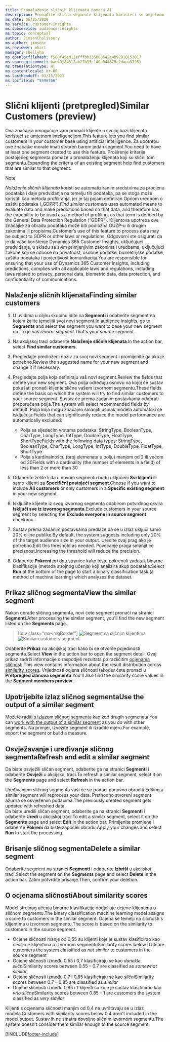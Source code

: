 ```yaml
---
title: Pronalaženje sličnih klijenata pomoću AI
description: Pronađite slične segmente klijenata koristeći se umjetnom inteligencijom.
ms.date: 06/25/2020
ms.service: customer-insights
ms.subservice: audience-insights
ms.topic: conceptual
author: JimsonChalissery
ms.author: jimsonc
ms.reviewer: mhart
manager: shellyha
ms.openlocfilehash: f588f45ed11efffbb335003642a4b92810153017
ms.sourcegitcommit: bae40184312ab27b95c140a044875c2daea37951
ms.translationtype: HT
ms.contentlocale: hr-HR
ms.lasthandoff: 03/15/2021
ms.locfileid: "5596766"
---
```

# <a name="similar-customers-preview"></a><span data-ttu-id="3d3ba-103">Slični klijenti (pretpregled)</span><span class="sxs-lookup"><span data-stu-id="3d3ba-103">Similar Customers (preview)</span></span>

<span data-ttu-id="3d3ba-104">Ova značajka omogućuje vam pronaći klijente u svojoj bazi klijenata koristeći se umjetnom inteligencijom.</span><span class="sxs-lookup"><span data-stu-id="3d3ba-104">This feature lets you find similar customers in your customer base using artificial intelligence.</span></span> <span data-ttu-id="3d3ba-105">Za upotrebu ove značajke morate imati stvoren barem jedan segment.</span><span class="sxs-lookup"><span data-stu-id="3d3ba-105">You need to have at least one segment created to use this feature.</span></span> <span data-ttu-id="3d3ba-106">Proširenje kriterija postojećeg segmenta pomaže u pronalaženju klijenata koji su slični tom segmentu.</span><span class="sxs-lookup"><span data-stu-id="3d3ba-106">Expanding the criteria of an existing segment help find customers that are similar to that segment.</span></span>

> [!NOTE]
> <span data-ttu-id="3d3ba-107">*Nalaženje sličnih klijenata* koristi se automatiziranim sredstvima za procjenu podataka i daje predviđanja na temelju tih podataka, pa se stoga može koristiti kao metoda profiliranja, jer je taj pojam definiran Općom uredbom o zaštiti podataka („GDPR”).</span><span class="sxs-lookup"><span data-stu-id="3d3ba-107">*Find similar customers* uses automated means to evaluate data and make predictions based on that data, and therefore has the capability to be used as a method of profiling, as that term is defined by the General Data Protection Regulation (“GDPR”).</span></span> <span data-ttu-id="3d3ba-108">Klijentova upotreba ove značajke za obradu podataka može biti podložna OUZP-u ili drugim zakonima ili propisima.</span><span class="sxs-lookup"><span data-stu-id="3d3ba-108">Customer’s use of this feature to process data may be subject to GDPR or other laws or regulations.</span></span> <span data-ttu-id="3d3ba-109">Odgovorni ste osigurati da je da vaše korištenje Dynamics 365 Customer Insights, uključujući predviđanja, u skladu sa svim primjenjivim zakonima i uredbama, uključujući zakone koji se odnose na privatnost, osobne podatke, biometrijske podatke, zaštitu podataka i povjerljivost komunikacija.</span><span class="sxs-lookup"><span data-stu-id="3d3ba-109">You are responsible for ensuring that your use of Dynamics 365 Customer Insights, including predictions, complies with all applicable laws and regulations, including laws related to privacy, personal data, biometric data, data protection, and confidentiality of communications.</span></span>

## <a name="finding-similar-customers"></a><span data-ttu-id="3d3ba-110">Nalaženje sličnih klijenata</span><span class="sxs-lookup"><span data-stu-id="3d3ba-110">Finding similar customers</span></span>

1. <span data-ttu-id="3d3ba-111">U uvidima u ciljnu skupinu idite na **Segmenti** i odaberite segment na kojem želite temeljiti svoj novi segment.</span><span class="sxs-lookup"><span data-stu-id="3d3ba-111">In audience insights, go to **Segments** and select the segment you want to base your new segment on.</span></span> <span data-ttu-id="3d3ba-112">To je vaš *izvorni segment*.</span><span class="sxs-lookup"><span data-stu-id="3d3ba-112">That's your *source segment*.</span></span>

1. <span data-ttu-id="3d3ba-113">Na akcijskoj traci odaberite **Nalaženje sličnih klijenata**.</span><span class="sxs-lookup"><span data-stu-id="3d3ba-113">In the action bar, select **Find similar customers**.</span></span>

1. <span data-ttu-id="3d3ba-114">Pregledajte predloženi naziv za svoj novi segment i promijenite ga ako je potrebno.</span><span class="sxs-lookup"><span data-stu-id="3d3ba-114">Review the suggested name for your new segment and change it if necessary.</span></span>

1. <span data-ttu-id="3d3ba-115">Pregledajte polja koja definiraju vaš novi segment.</span><span class="sxs-lookup"><span data-stu-id="3d3ba-115">Review the fields that define your new segment.</span></span> <span data-ttu-id="3d3ba-116">Ova polja određuju osnovu na kojoj će sustav pokušati pronaći klijente slične vašem izvornom segmentu.</span><span class="sxs-lookup"><span data-stu-id="3d3ba-116">These fields define the basis on which the system will try to find similar customers to your source segment.</span></span> <span data-ttu-id="3d3ba-117">Sustav će prema zadanim postavkama odabrati preporučena polja.</span><span class="sxs-lookup"><span data-stu-id="3d3ba-117">The system will select recommended fields by default.</span></span>
  <span data-ttu-id="3d3ba-118">Polja koja mogu značajno smanjiti učinak modela automatski se isključuju:</span><span class="sxs-lookup"><span data-stu-id="3d3ba-118">Fields that can significantly reduce the model performance are automatically excluded:</span></span>
  
   - <span data-ttu-id="3d3ba-119">Polja sa sljedećim vrstama podataka: StringType, BooleanType, CharType, LongType, IntType, DoubleType, FloatType, ShortType</span><span class="sxs-lookup"><span data-stu-id="3d3ba-119">Fields with the following data types: StringType, BooleanType, CharType, LongType, IntType, DoubleType, FloatType, ShortType</span></span>
   - <span data-ttu-id="3d3ba-120">Polja s kardinalnošću (broj elemenata u polju) manjom od 2 ili većom od 30</span><span class="sxs-lookup"><span data-stu-id="3d3ba-120">Fields with a cardinality (the number of elements in a field) of less than 2 or more than 30</span></span>

1. <span data-ttu-id="3d3ba-121">Odaberite želite li da u novom segmentu budu uključeni **Svi klijenti** ili samo klijenti za **Specifični postojeći segment**.</span><span class="sxs-lookup"><span data-stu-id="3d3ba-121">Choose if you want to include **All customers** or only customers in a **Specific existing segment** in your new segment.</span></span>

1. <span data-ttu-id="3d3ba-122">Isključite klijente iz svog izvornog segmenta odabirom potvrdnog okvira **Isključi sve iz izvornog segmenta**.</span><span class="sxs-lookup"><span data-stu-id="3d3ba-122">Exclude customers in your source segment by selecting the **Exclude everyone in source segment** checkbox.</span></span>

1. <span data-ttu-id="3d3ba-123">Sustav prema zadanim postavkama predlaže da se u izlaz uključi samo 20% ciljne publike.</span><span class="sxs-lookup"><span data-stu-id="3d3ba-123">By default, the system suggests including only 20% of the target audience size in your output.</span></span> <span data-ttu-id="3d3ba-124">Uredite ovaj prag ako je potrebno.</span><span class="sxs-lookup"><span data-stu-id="3d3ba-124">Edit this threshold as needed.</span></span> <span data-ttu-id="3d3ba-125">Povećanje praga smanjit će preciznost.</span><span class="sxs-lookup"><span data-stu-id="3d3ba-125">Increasing the threshold will reduce the precision.</span></span>

1. <span data-ttu-id="3d3ba-126">Odaberite **Pokreni** pri dnu stranice kako biste pokrenuli zadatak binarne klasifikacije (metoda strojnog učenja) koji analizira skup podataka.</span><span class="sxs-lookup"><span data-stu-id="3d3ba-126">Select **Run** at the bottom of the page to start a binary classification task (a method of machine learning) which analyzes the dataset.</span></span>

## <a name="view-the-similar-segment"></a><span data-ttu-id="3d3ba-127">Prikaz sličnog segmenta</span><span class="sxs-lookup"><span data-stu-id="3d3ba-127">View the similar segment</span></span>

<span data-ttu-id="3d3ba-128">Nakon obrade sličnog segmenta, novi ćete segment pronaći na stranici **Segmenti**.</span><span class="sxs-lookup"><span data-stu-id="3d3ba-128">After processing the similar segment, you'll find the new segment listed on the **Segments** page.</span></span>

> [!div class="mx-imgBorder"]
> <span data-ttu-id="3d3ba-129">![Segment sa sličnim klijentima](media/expanded-segment.png "Segment sa sličnim klijentima")</span><span class="sxs-lookup"><span data-stu-id="3d3ba-129">![Similar customers segment](media/expanded-segment.png "Similar customers segment")</span></span>

<span data-ttu-id="3d3ba-130">Odaberite **Prikaz** na akcijskoj traci kako bi se otvorile pojedinosti segmenta.</span><span class="sxs-lookup"><span data-stu-id="3d3ba-130">Select **View** in the action bar to open the segment detail.</span></span> <span data-ttu-id="3d3ba-131">Ovaj prikaz sadrži informacije o raspodjeli rezultata po različitim [ocjenama sličnosti](#about-similarity-scores).</span><span class="sxs-lookup"><span data-stu-id="3d3ba-131">This view contains information about the result distribution across [similarity scores](#about-similarity-scores).</span></span> <span data-ttu-id="3d3ba-132">Vrijednosti ocjena sličnosti također ćete pronaći u **Pretpregled članova segmenta**.</span><span class="sxs-lookup"><span data-stu-id="3d3ba-132">You'll also find the similarity score values in the **Segment members preview**.</span></span>

## <a name="use-the-output-of-a-similar-segment"></a><span data-ttu-id="3d3ba-133">Upotrijebite izlaz sličnog segmenta</span><span class="sxs-lookup"><span data-stu-id="3d3ba-133">Use the output of a similar segment</span></span>

<span data-ttu-id="3d3ba-134">Možete [raditi s izlazom sličnog segmenta](segments.md) kao kod drugih segmenata.</span><span class="sxs-lookup"><span data-stu-id="3d3ba-134">You can [work with the output of a similar segment](segments.md) as you do with other segments.</span></span> <span data-ttu-id="3d3ba-135">Na primjer, izvezite segment ili izradite mjeru.</span><span class="sxs-lookup"><span data-stu-id="3d3ba-135">For example, export the segment or build a measure.</span></span>

## <a name="refresh-and-edit-a-similar-segment"></a><span data-ttu-id="3d3ba-136">Osvježavanje i uređivanje sličnog segmenta</span><span class="sxs-lookup"><span data-stu-id="3d3ba-136">Refresh and edit a similar segment</span></span>

<span data-ttu-id="3d3ba-137">Da biste osvježili sličan segment, odaberite ga na stranici **Segmenti** i odaberite **Osvježi** u akcijskoj traci.</span><span class="sxs-lookup"><span data-stu-id="3d3ba-137">To refresh a similar segment, select it on the **Segments** page and select **Refresh** in the action bar.</span></span>

<span data-ttu-id="3d3ba-138">Uređivanjem sličnog segmenta vaši će se podaci ponovno obraditi.</span><span class="sxs-lookup"><span data-stu-id="3d3ba-138">Editing a similar segment will reprocess your data.</span></span> <span data-ttu-id="3d3ba-139">Prethodno stvoreni segment ažurira se osvježenim podacima.</span><span class="sxs-lookup"><span data-stu-id="3d3ba-139">The previously created segment gets updated with refreshed data.</span></span>    
<span data-ttu-id="3d3ba-140">Da biste uredili sličan segment, odaberite ga na stranici **Segmenti** i odaberite **Uredi** u akcijskoj traci.</span><span class="sxs-lookup"><span data-stu-id="3d3ba-140">To edit a similar segment, select it on the **Segments** page and select **Edit** in the action bar.</span></span> <span data-ttu-id="3d3ba-141">Primijenite promjene i odaberite **Pokreni** da biste započeli obradu.</span><span class="sxs-lookup"><span data-stu-id="3d3ba-141">Apply your changes and select **Run** to start the processing.</span></span>

## <a name="delete-a-similar-segment"></a><span data-ttu-id="3d3ba-142">Brisanje sličnog segmenta</span><span class="sxs-lookup"><span data-stu-id="3d3ba-142">Delete a similar segment</span></span>

<span data-ttu-id="3d3ba-143">Odaberite segment na stranici **Segmenti** i odaberite **Izbriši** u akcijskoj traci.</span><span class="sxs-lookup"><span data-stu-id="3d3ba-143">Select the segment on the **Segments** page and select **Delete** in the action bar.</span></span> <span data-ttu-id="3d3ba-144">Zatim potvrdite brisanje.</span><span class="sxs-lookup"><span data-stu-id="3d3ba-144">Then, confirm your deletion.</span></span>

## <a name="about-similarity-scores"></a><span data-ttu-id="3d3ba-145">O ocjenama sličnosti</span><span class="sxs-lookup"><span data-stu-id="3d3ba-145">About similarity scores</span></span>

<span data-ttu-id="3d3ba-146">Model strojnog učenja binarne klasifikacije dodjeljuje ocjene klijentima u sličnom segmentu.</span><span class="sxs-lookup"><span data-stu-id="3d3ba-146">The binary classification machine learning model assigns a score to customers in the similar segment.</span></span> <span data-ttu-id="3d3ba-147">Ocjena se temelji na sličnosti s klijentima u izvornom segmentu.</span><span class="sxs-lookup"><span data-stu-id="3d3ba-147">The score is based on the similarity to customers in the source segment.</span></span>

- <span data-ttu-id="3d3ba-148">Ocjene sličnosti manje od 0,55 su klijenti koje je sustav klasificirao kao *neslične* klijentima u izvornom segmentu</span><span class="sxs-lookup"><span data-stu-id="3d3ba-148">Similarity scores below 0.55 are customers the system classified as *not similar* to customers in the source segment</span></span>
- <span data-ttu-id="3d3ba-149">Ocjene sličnosti između 0,55 i 0,7 klasificiraju se kao *donekle slični*</span><span class="sxs-lookup"><span data-stu-id="3d3ba-149">Similarity scores between 0.55 – 0.7 are classified as *somewhat similar*</span></span>
- <span data-ttu-id="3d3ba-150">Ocjene sličnosti između 0,7 i 0,85 klasificiraju se kao *slični*</span><span class="sxs-lookup"><span data-stu-id="3d3ba-150">Similarity scores between 0.7 – 0.85 are classified as *similar*</span></span>
- <span data-ttu-id="3d3ba-151">Ocjene sličnosti između 0,85 i 1 klijenti su koje je sustav klasificirao kao *vrlo slične*</span><span class="sxs-lookup"><span data-stu-id="3d3ba-151">Similarity scores between 0.85 – 1 are customers the system classified as *very similar*</span></span>

<span data-ttu-id="3d3ba-152">Klijenti s ocjenama sličnosti manjim od 0,4 ne uvrštavaju se u izlaz modela.</span><span class="sxs-lookup"><span data-stu-id="3d3ba-152">Customers with similarity scores below 0.4 aren't included in the model output.</span></span> <span data-ttu-id="3d3ba-153">Sustav ih ne smatra dovoljno sličnim izvornom segmentu.</span><span class="sxs-lookup"><span data-stu-id="3d3ba-153">The system doesn't consider them similar enough to the source segment.</span></span>


[!INCLUDE[footer-include](../includes/footer-banner.md)]
